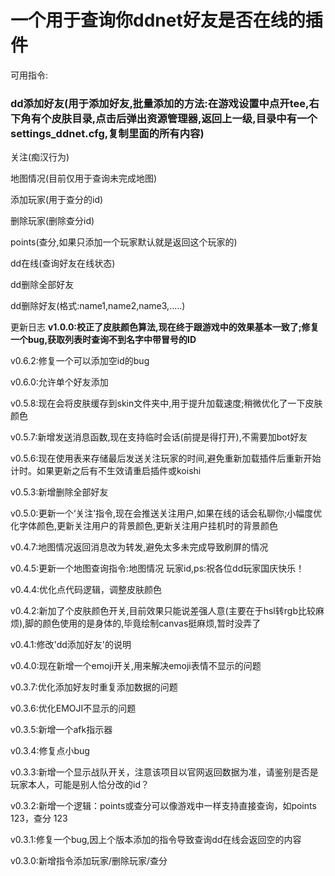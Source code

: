 # 一个用于查询你ddnet好友是否在线的插件


可用指令:
### **dd添加好友(用于添加好友,批量添加的方法:在游戏设置中点开tee,右下角有个皮肤目录,点击后弹出资源管理器,返回上一级,目录中有一个settings_ddnet.cfg,复制里面的所有内容)**

关注(痴汉行为)

地图情况(目前仅用于查询未完成地图)

添加玩家(用于查分的id)

删除玩家(删除查分id)

points(查分,如果只添加一个玩家默认就是返回这个玩家的)

dd在线(查询好友在线状态)

dd删除全部好友

dd删除好友(格式:name1,name2,name3,.....)

更新日志
**v1.0.0:校正了皮肤颜色算法,现在终于跟游戏中的效果基本一致了;修复一个bug,获取列表时查询不到名字中带冒号的ID**

v0.6.2:修复一个可以添加空id的bug

v0.6.0:允许单个好友添加

v0.5.8:现在会将皮肤缓存到skin文件夹中,用于提升加载速度;稍微优化了一下皮肤颜色

v0.5.7:新增发送消息函数,现在支持临时会话(前提是得打开),不需要加bot好友

v0.5.6:现在使用表来存储最后发送关注玩家的时间,避免重新加载插件后重新开始计时。如果更新之后有不生效请重启插件或koishi

v0.5.3:新增删除全部好友

v0.5.0:更新一个‘关注’指令,现在会推送关注用户,如果在线的话会私聊你;小幅度优化字体颜色,更新关注用户的背景颜色,更新关注用户挂机时的背景颜色

v0.4.7:地图情况返回消息改为转发,避免太多未完成导致刷屏的情况

v0.4.5:更新一个地图查询指令:地图情况 玩家id,ps:祝各位dd玩家国庆快乐！

v0.4.4:优化点代码逻辑，调整皮肤颜色

v0.4.2:新加了个皮肤颜色开关,目前效果只能说差强人意(主要在于hsl转rgb比较麻烦),脚的颜色使用的是身体的,毕竟绘制canvas挺麻烦,暂时没弄了

v0.4.1:修改'dd添加好友'的说明

v0.4.0:现在新增一个emoji开关,用来解决emoji表情不显示的问题

v0.3.7:优化添加好友时重复添加数据的问题

v0.3.6:优化EMOJI不显示的问题

v0.3.5:新增一个afk指示器

v0.3.4:修复点小bug

v0.3.3:新增一个显示战队开关，注意该项目以官网返回数据为准，请鉴别是否是玩家本人，可能是别人恰分改的id？

v0.3.2:新增一个逻辑：points或查分可以像游戏中一样支持直接查询，如points 123，查分 123

v0.3.1:修复一个bug,因上个版本添加的指令导致查询dd在线会返回空的内容

v0.3.0:新增指令添加玩家/删除玩家/查分
